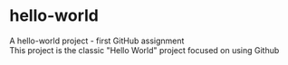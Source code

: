 # hello-world
A hello-world project - first GitHub assignment \
This project is the classic "Hello World" project focused on using Github
